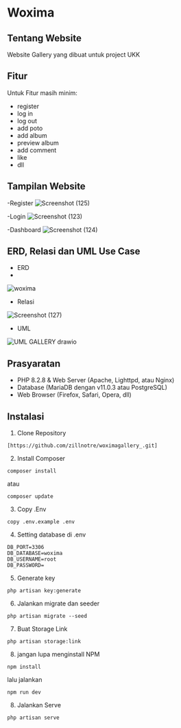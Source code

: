 # Woxima


## Tentang Website

Website Gallery yang dibuat untuk project UKK

## Fitur

Untuk Fitur masih minim:
- register
- log in
- log out
- add poto
- add album
- preview album
- add comment
- like
- dll

## Tampilan Website
-Register
![Screenshot (125)](https://github.com/zillnotre/woximagallery_/assets/140696260/c26b3f3e-4171-4e7e-af84-3bfe2c43db44)

-Login
![Screenshot (123)](https://github.com/zillnotre/woximagallery_/assets/140696260/9fbb7a36-1532-4f0d-be06-398cdeb9e036)

-Dashboard
![Screenshot (124)](https://github.com/zillnotre/woximagallery_/assets/140696260/61bdcc70-1948-424e-a6dc-9018c2933035)


## ERD, Relasi dan UML Use Case

- ERD
- 
![woxima](https://github.com/zillnotre/woximagallery_/assets/140696260/210b96da-7f63-42e2-b554-4519d759d072)

- Relasi

![Screenshot (127)](https://github.com/zillnotre/woximagallery_/assets/140696260/be520529-23a6-47be-a32b-b6496a974a20)


- UML

![UML GALLERY drawio](https://github.com/Kuro192/UKK_Gallery/assets/105845443/871c2ea4-c579-42e9-944d-47cf0e83c5ff)


## Prasyaratan

- PHP 8.2.8 & Web Server (Apache, Lighttpd, atau Nginx)
- Database (MariaDB dengan v11.0.3 atau PostgreSQL)
- Web Browser (Firefox, Safari, Opera, dll)

## Instalasi
1. Clone Repository
```
[https://github.com/zillnotre/woximagallery_.git]
```

2. Install Composer
```
composer install
```
atau
```
composer update
```

3. Copy .Env
```
copy .env.example .env
```

4. Setting database di .env
```
DB_PORT=3306
DB_DATABASE=woxima
DB_USERNAME=root
DB_PASSWORD=
```

5. Generate key
```
php artisan key:generate
```

6. Jalankan migrate dan seeder
```
php artisan migrate --seed
```

7. Buat Storage Link
```
php artisan storage:link
```

8. jangan lupa menginstall NPM
```
npm install
```
lalu jalankan
```
npm run dev
```

8. Jalankan Serve
```
php artisan serve
```

